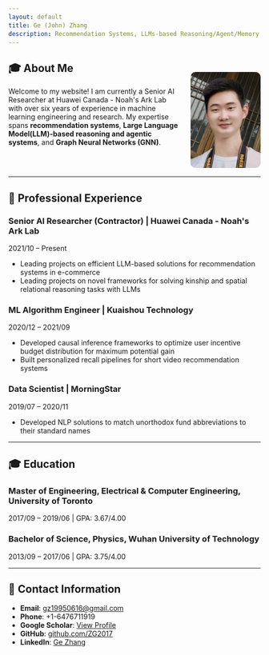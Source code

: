 ```yaml
---
layout: default
title: Ge (John) Zhang
description: Recommendation Systems, LLMs-based Reasoning/Agent/Memory systems, Graph Neural Networks (GNNs)
---
```


## 🎓 About Me

<div style="display:flex; gap: 20px; align-items:flex-start;">
  <div style="flex: 1;">
    Welcome to my website! I am currently a Senior AI Researcher at Huawei Canada - Noah's Ark Lab with over six years of experience in machine learning engineering and research. My expertise spans <strong>recommendation systems</strong>, <strong>Large Language Model(LLM)-based reasoning and agentic systems</strong>, and <strong>Graph Neural Networks (GNN)</strong>.
  </div>
  <div style="flex: 0 0 140px; margin-top: -30px;">
    <img src="/resources/photo.jpg" alt="Ge Zhang" style="width: 100%; height: auto; border-radius: 10px;" />
  </div>
</div>

---

## 💼 Professional Experience

### **Senior AI Researcher (Contractor)** | Huawei Canada - Noah's Ark Lab
2021/10 – Present
- Leading projects on efficient LLM-based solutions for recommendation systems in e-commerce
- Leading projects on novel frameworks for solving kinship and spatial relational reasoning tasks with LLMs

### **ML Algorithm Engineer** | Kuaishou Technology
2020/12 – 2021/09
- Developed causal inference frameworks to optimize user incentive budget distribution for maximum potential gain
- Built personalized recall pipelines for short video recommendation systems

### **Data Scientist** | MorningStar
2019/07 – 2020/11
- Developed NLP solutions to match unorthodox fund abbreviations to their standard names

---

## 🎓 Education

### **Master of Engineering, Electrical & Computer Engineering, University of Toronto** 
2017/09 – 2019/06 | GPA: 3.67/4.00

### **Bachelor of Science, Physics, Wuhan University of Technology** 
2013/09 – 2017/06 | GPA: 3.75/4.00

---

## 📧 **Contact Information**

- **Email**: [gz19950616@gmail.com](mailto:gz19950616@gmail.com)
- **Phone**: +1-6476711919
- **Google Scholar**: [View Profile](https://scholar.google.ca/citations?user=_YDDusIAAAAJ&hl=en)
- **GitHub**: [github.com/ZG2017](https://github.com/ZG2017)
- **LinkedIn**: [Ge Zhang](https://www.linkedin.com/in/ge-zhang-21a836179/)